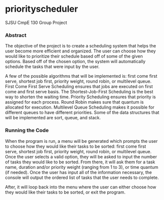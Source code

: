 # priorityscheduler
SJSU CmpE 130 Group Project

### Abstract
The objective of the project is to create a scheduling system that helps the user become more efficient and organized. The user can choose how they would like to prioritize their schedule based off of some of the given options. Based off of the chosen option, the system will automatically schedule the tasks that were input by the user. 

A few of the possible algorithms that will be implemented is: first come first serve, shortest job first, priority weight, round robin, or multilevel queue. First Come First Serve Scheduling ensures that jobs are executed on first come and first serve basis. The Shortest-Job-First Scheduling is the best way to shorten the waiting time. Priority Scheduling ensures that priority is assigned for each process. Round Robin makes sure that quantum is allocated for execution. Multilevel Queue Scheduling makes it possible for different queues to have different priorities. Some of the data structures that will be implemented are sort, queue, and stack.

### Running the Code
When the program is run, a menu will be generated which prompts the user to choose how they would like their tasks to be sorted: first come first serve, shortest job first, priority weight, round robin, or multilevel queue. Once the user selects a valid option, they will be asked to input the number of tasks they would like to be sorted. From there, it will ask them for a task name, duration and/or priority weight (ranging from 1 to 3), or time quantum (if needed). Once the user has input all of the information necessary, the console will output the ordered list of tasks that the user needs to complete. 

After, it will loop back into the menu where the user can either choose how they would like their tasks to be sorted, or exit the program.
